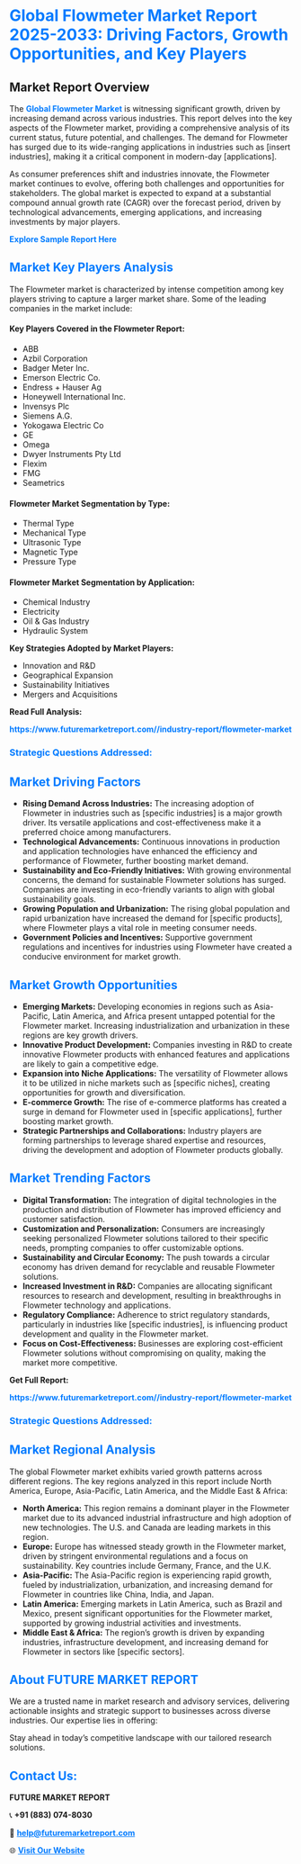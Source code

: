<h1 style="color: #007BFF;">Global Flowmeter Market Report 2025-2033: Driving Factors, Growth Opportunities, and Key Players</h1>

<section id="overview">
<h2>Market Report Overview</h2>
<p>The <a href="https://www.futuremarketreport.com//industry-report/flowmeter-market" style="color: #007BFF; text-decoration: none;"><strong>Global Flowmeter Market</strong></a> is witnessing significant growth, driven by increasing demand across various industries. This report delves into the key aspects of the Flowmeter market, providing a comprehensive analysis of its current status, future potential, and challenges. The demand for Flowmeter has surged due to its wide-ranging applications in industries such as [insert industries], making it a critical component in modern-day [applications].</p>
<p>As consumer preferences shift and industries innovate, the Flowmeter market continues to evolve, offering both challenges and opportunities for stakeholders. The global market is expected to expand at a substantial compound annual growth rate (CAGR) over the forecast period, driven by technological advancements, emerging applications, and increasing investments by major players.</p>
</section>

<section id="overview">
<p><a href="https://www.futuremarketreport.com//request-sample/reportId=60206" style="color: #007BFF; text-decoration: none;"><strong>Explore Sample Report Here</strong></a></p>
</section>

<section id="key-players">
<h2 style="color: #007BFF;">Market Key Players Analysis</h2>
<p>The Flowmeter market is characterized by intense competition among key players striving to capture a larger market share. Some of the leading companies in the market include:</p>
<h4>Key Players Covered in the Flowmeter Report:</h4>
<ul><li>ABB</li><li>Azbil Corporation</li><li>Badger Meter Inc.</li><li>Emerson Electric Co.</li><li>Endress + Hauser Ag</li><li>Honeywell International Inc.</li><li>Invensys Plc</li><li>Siemens A.G.</li><li>Yokogawa Electric Co</li><li>GE</li><li>Omega</li><li>Dwyer Instruments Pty Ltd</li><li>Flexim</li><li>FMG</li><li>Seametrics</li></ul>
<h4>Flowmeter Market Segmentation by Type:</h4>
<ul><li>Thermal Type</li><li>Mechanical Type</li><li>Ultrasonic Type</li><li>Magnetic Type</li><li>Pressure Type</li></ul>

<h4>Flowmeter Market Segmentation by Application:</h4>
<ul><li>Chemical Industry</li><li>Electricity</li><li>Oil &amp; Gas Industry</li><li>Hydraulic System</li></ul>
<p><strong>Key Strategies Adopted by Market Players:</strong></p>
<ul>
<li>Innovation and R&D</li>
<li>Geographical Expansion</li>
<li>Sustainability Initiatives</li>
<li>Mergers and Acquisitions</li>
</ul>
</section>

<section>
<p><strong>Read Full Analysis: </strong></p><a href="https://www.futuremarketreport.com//industry-report/flowmeter-market" style="color: #007BFF; text-decoration: none;"><strong>https://www.futuremarketreport.com//industry-report/flowmeter-market</strong></a>
<h3 style="color: #007BFF;">Strategic Questions Addressed:</h3>
</section>

<section id="driving-factors">
<h2 style="color: #007BFF;">Market Driving Factors</h2>
<ul>
<li><strong>Rising Demand Across Industries:</strong> The increasing adoption of Flowmeter in industries such as [specific industries] is a major growth driver. Its versatile applications and cost-effectiveness make it a preferred choice among manufacturers.</li>
<li><strong>Technological Advancements:</strong> Continuous innovations in production and application technologies have enhanced the efficiency and performance of Flowmeter, further boosting market demand.</li>
<li><strong>Sustainability and Eco-Friendly Initiatives:</strong> With growing environmental concerns, the demand for sustainable Flowmeter solutions has surged. Companies are investing in eco-friendly variants to align with global sustainability goals.</li>
<li><strong>Growing Population and Urbanization:</strong> The rising global population and rapid urbanization have increased the demand for [specific products], where Flowmeter plays a vital role in meeting consumer needs.</li>
<li><strong>Government Policies and Incentives:</strong> Supportive government regulations and incentives for industries using Flowmeter have created a conducive environment for market growth.</li>
</ul>
</section>

<section id="growth-opportunities">
<h2 style="color: #007BFF;">Market Growth Opportunities</h2>
<ul>
<li><strong>Emerging Markets:</strong> Developing economies in regions such as Asia-Pacific, Latin America, and Africa present untapped potential for the Flowmeter market. Increasing industrialization and urbanization in these regions are key growth drivers.</li>
<li><strong>Innovative Product Development:</strong> Companies investing in R&D to create innovative Flowmeter products with enhanced features and applications are likely to gain a competitive edge.</li>
<li><strong>Expansion into Niche Applications:</strong> The versatility of Flowmeter allows it to be utilized in niche markets such as [specific niches], creating opportunities for growth and diversification.</li>
<li><strong>E-commerce Growth:</strong> The rise of e-commerce platforms has created a surge in demand for Flowmeter used in [specific applications], further boosting market growth.</li>
<li><strong>Strategic Partnerships and Collaborations:</strong> Industry players are forming partnerships to leverage shared expertise and resources, driving the development and adoption of Flowmeter products globally.</li>
</ul>
</section>

<section id="trending-factors">
<h2 style="color: #007BFF;">Market Trending Factors</h2>
<ul>
<li><strong>Digital Transformation:</strong> The integration of digital technologies in the production and distribution of Flowmeter has improved efficiency and customer satisfaction.</li>
<li><strong>Customization and Personalization:</strong> Consumers are increasingly seeking personalized Flowmeter solutions tailored to their specific needs, prompting companies to offer customizable options.</li>
<li><strong>Sustainability and Circular Economy:</strong> The push towards a circular economy has driven demand for recyclable and reusable Flowmeter solutions.</li>
<li><strong>Increased Investment in R&D:</strong> Companies are allocating significant resources to research and development, resulting in breakthroughs in Flowmeter technology and applications.</li>
<li><strong>Regulatory Compliance:</strong> Adherence to strict regulatory standards, particularly in industries like [specific industries], is influencing product development and quality in the Flowmeter market.</li>
<li><strong>Focus on Cost-Effectiveness:</strong> Businesses are exploring cost-efficient Flowmeter solutions without compromising on quality, making the market more competitive.</li>
</ul>
</section>

<section>
<p><strong>Get Full Report: </strong></p><a href="https://www.futuremarketreport.com//industry-report/flowmeter-market" style="color: #007BFF; text-decoration: none;"><strong>https://www.futuremarketreport.com//industry-report/flowmeter-market</strong></a>
<h3 style="color: #007BFF;">Strategic Questions Addressed:</h3>
</section>


<section id="regional-analysis">
<h2 style="color: #007BFF;">Market Regional Analysis</h2>
<p>The global Flowmeter market exhibits varied growth patterns across different regions. The key regions analyzed in this report include North America, Europe, Asia-Pacific, Latin America, and the Middle East & Africa:</p>
<ul>
<li><strong>North America:</strong> This region remains a dominant player in the Flowmeter market due to its advanced industrial infrastructure and high adoption of new technologies. The U.S. and Canada are leading markets in this region.</li>
<li><strong>Europe:</strong> Europe has witnessed steady growth in the Flowmeter market, driven by stringent environmental regulations and a focus on sustainability. Key countries include Germany, France, and the U.K.</li>
<li><strong>Asia-Pacific:</strong> The Asia-Pacific region is experiencing rapid growth, fueled by industrialization, urbanization, and increasing demand for Flowmeter in countries like China, India, and Japan.</li>
<li><strong>Latin America:</strong> Emerging markets in Latin America, such as Brazil and Mexico, present significant opportunities for the Flowmeter market, supported by growing industrial activities and investments.</li>
<li><strong>Middle East & Africa:</strong> The region’s growth is driven by expanding industries, infrastructure development, and increasing demand for Flowmeter in sectors like [specific sectors].</li>
</ul>
</section>

<footer>
<h2 style="color: #007BFF;">About FUTURE MARKET REPORT</h2>
<p>We are a trusted name in market research and advisory services, delivering actionable insights and strategic support to businesses across diverse industries. Our expertise lies in offering:</p>

<p>Stay ahead in today’s competitive landscape with our tailored research solutions.</p>

<h2 style="color: #007BFF;">Contact Us:</h2>
<p><strong>FUTURE MARKET REPORT</strong></p>
<p>📞 <strong>+91 (883) 074-8030</strong></p>
<p>📧 <strong><a href="mailto:help@futuremarketreport.com" style="color: #007BFF;">help@futuremarketreport.com</a></strong></p>
<p>🌐 <strong><a href="https://www.futuremarketreport.com/" style="color: #007BFF;">Visit Our Website</a></strong></p>
</footer>